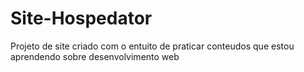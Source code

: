 # Site-Hospedator
 Projeto de site criado com o entuito de praticar conteudos que estou aprendendo sobre desenvolvimento web
